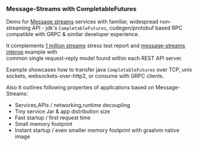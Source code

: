 ### Message-Streams with CompletableFutures

Demo for [Message streams](https://github.com/jauntsdn/rsocket-jvm) services with familiar, widespread non-streaming API - jdk's `CompletableFutures`, 
codegen/protobuf based RPC compatible with GRPC & similar developer experience. 

It complements [1 million streams](https://jauntsdn.com/post/rsocket-million-streams-2/) stress test report and [message-streams interop](https://github.com/jauntsdn/rsocket-jvm-interop-examples) example with  
common single request-reply model found within each REST API server.

Example showcases how to transfer java `CompletableFutures` over TCP, unix sockets, websockets-over-http2, 
or consume with GRPC clients.

Also It outlines following properties of applications based on Message-Streams:

* Services,APIs / networking,runtime decoupling
* Tiny service Jar & app distribution size
* Fast startup / first request time
* Small memory footprint
* Instant startup / even smaller memory footprint with graalvm native image